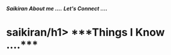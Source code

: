
                        

***Saikiran***
***About me ....***
***Let's Connect ....***
<h1>saikiran/h1>
***Things I Know ....***
